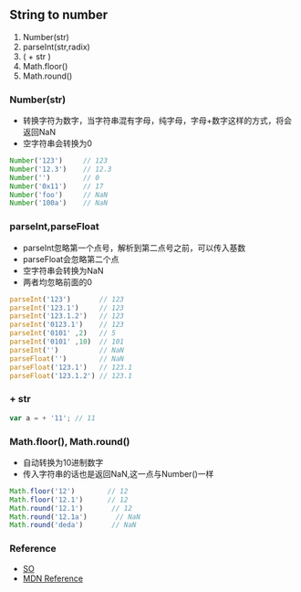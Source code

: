 

## String to number

1. Number(str)
2. parseInt(str,radix)
3. ( + str )
4. Math.floor()
5. Math.round()

### Number(str)

- 转换字符为数字，当字符串混有字母，纯字母，字母+数字这样的方式，将会返回NaN
- 空字符串会转换为0

``` js
Number('123')     // 123
Number('12.3')    // 12.3
Number('')        // 0
Number('0x11')    // 17
Number('foo')     // NaN
Number('100a')    // NaN
```

### parseInt,parseFloat

- parseInt忽略第一个点号，解析到第二点号之前，可以传入基数
- parseFloat会忽略第二个点
- 空字符串会转换为NaN
- 两者均忽略前面的0

``` js
parseInt('123')       // 123
parseInt('123.1')     // 123
parseInt('123.1.2')   // 123
parseInt('0123.1')    // 123
parseInt('0101' ,2)   // 5
parseInt('0101' ,10)  // 101
parseInt('')          // NaN   
parseFloat('')        // NaN   
parseFloat('123.1')   // 123.1   
parseFloat('123.1.2') // 123.1   

```


### + str


``` js
var a = + '11'; // 11  

```

### Math.floor(), Math.round()

- 自动转换为10进制数字
- 传入字符串的话也是返回NaN,这一点与Number()一样


``` js
Math.floor('12')        // 12
Math.floor('12.1')      // 12
Math.round('12.1')       // 12
Math.round('12.1a')       // NaN
Math.round('deda')       // NaN

```

### Reference
- [SO](https://stackoverflow.com/questions/1133770/how-do-i-convert-a-string-into-an-integer-in-javascript/1133814#1133814)
- [MDN Reference](https://developer.mozilla.org/en-US/docs/Web/JavaScript/Reference/Global_Objects/Number)
